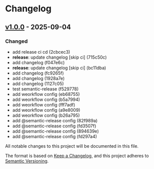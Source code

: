# Changelog

## [v1.0.0] - 2025-09-04

### Changed

- add release ci cd (2cbcec3)
- **release**: update changelog [skip ci] (715c50c)
- add changelog (f047e6c)
- **release**: update changelog [skip ci] (bc11dba)
- add changelog (fc9265f)
- add changelog (1928a7e)
- add changelog (1127c05)
- test semantic-release (f529778)
- add weorkflow config (eb68755)
- add weorkflow config (b5a7994)
- add weorkflow config (fff7adf)
- add weorkflow config (a9e8009)
- add weorkflow config (b26a795)
- add @semantic-release config (82f989a)
- add @semantic-release config (fd3507f)
- add @semantic-release config (894639e)
- add @semantic-release config (fd297a4)

All notable changes to this project will be documented in this file.

The format is based on [Keep a Changelog](https://keepachangelog.com/en/1.0.0/), and this project adheres to [Semantic Versioning](https://semver.org/spec/v2.0.0.html).

[v1.0.0]: https://github.com/diligent-rookie/vite-plugin-feature-flag/compare/1.0.0-alpha.1...v1.0.0
